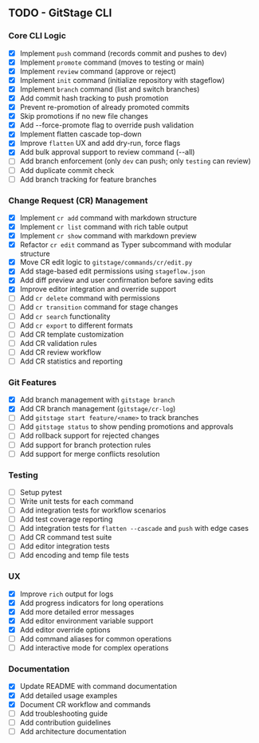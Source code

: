 ## TODO - GitStage CLI

### Core CLI Logic
- [x] Implement `push` command (records commit and pushes to dev)
- [x] Implement `promote` command (moves to testing or main)
- [x] Implement `review` command (approve or reject)
- [x] Implement `init` command (initialize repository with stageflow)
- [x] Implement `branch` command (list and switch branches)
- [x] Add commit hash tracking to push promotion
- [x] Prevent re-promotion of already promoted commits
- [x] Skip promotions if no new file changes
- [x] Add --force-promote flag to override push validation
- [x] Implement flatten cascade top-down
- [x] Improve `flatten` UX and add dry-run, force flags
- [x] Add bulk approval support to review command (--all)
- [ ] Add branch enforcement (only `dev` can push; only `testing` can review)
- [ ] Add duplicate commit check
- [ ] Add branch tracking for feature branches

### Change Request (CR) Management
- [x] Implement `cr add` command with markdown structure
- [x] Implement `cr list` command with rich table output
- [x] Implement `cr show` command with markdown preview
- [x] Refactor `cr edit` command as Typer subcommand with modular structure
- [x] Move CR edit logic to `gitstage/commands/cr/edit.py`
- [x] Add stage-based edit permissions using `stageflow.json`
- [x] Add diff preview and user confirmation before saving edits
- [x] Improve editor integration and override support
- [ ] Add `cr delete` command with permissions
- [ ] Add `cr transition` command for stage changes
- [ ] Add `cr search` functionality
- [ ] Add `cr export` to different formats
- [ ] Add CR template customization
- [ ] Add CR validation rules
- [ ] Add CR review workflow
- [ ] Add CR statistics and reporting

### Git Features
- [x] Add branch management with `gitstage branch`
- [x] Add CR branch management (`gitstage/cr-log`)
- [ ] Add `gitstage start feature/<name>` to track branches
- [ ] Add `gitstage status` to show pending promotions and approvals
- [ ] Add rollback support for rejected changes
- [ ] Add support for branch protection rules
- [ ] Add support for merge conflicts resolution

### Testing
- [ ] Setup pytest
- [ ] Write unit tests for each command
- [ ] Add integration tests for workflow scenarios
- [ ] Add test coverage reporting
- [ ] Add integration tests for `flatten --cascade` and `push` with edge cases
- [ ] Add CR command test suite
- [ ] Add editor integration tests
- [ ] Add encoding and temp file tests

### UX
- [x] Improve `rich` output for logs
- [x] Add progress indicators for long operations
- [x] Add more detailed error messages
- [x] Add editor environment variable support
- [x] Add editor override options
- [ ] Add command aliases for common operations
- [ ] Add interactive mode for complex operations

### Documentation
- [x] Update README with command documentation
- [x] Add detailed usage examples
- [x] Document CR workflow and commands
- [ ] Add troubleshooting guide
- [ ] Add contribution guidelines
- [ ] Add architecture documentation
